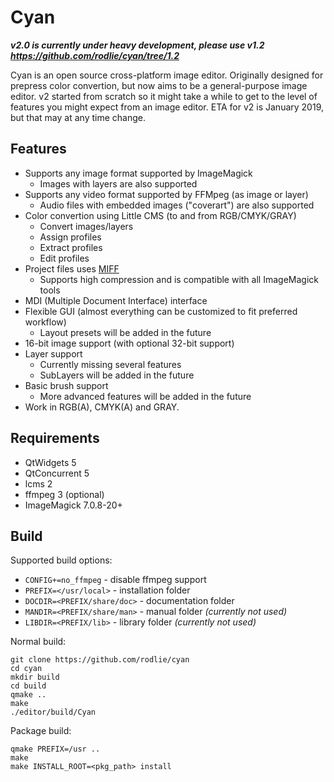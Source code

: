 # Cyan

***v2.0 is currently under heavy development, please use v1.2 https://github.com/rodlie/cyan/tree/1.2***

Cyan is an open source cross-platform image editor. Originally designed for prepress color convertion, but now aims to be a general-purpose image editor. v2 started from scratch so it might take a while to get to the level of features you might expect from an image editor. ETA for v2 is January 2019, but that may at any time change.

## Features

* Supports any image format supported by ImageMagick
  * Images with layers are also supported
* Supports any video format supported by FFMpeg (as image or layer)
  * Audio files with embedded images ("coverart") are also supported
* Color convertion using Little CMS (to and from RGB/CMYK/GRAY)
  * Convert images/layers
  * Assign profiles
  * Extract profiles
  * Edit profiles
* Project files uses [MIFF](https://imagemagick.org/script/miff.php)
  * Supports high compression and is compatible with all ImageMagick tools
* MDI (Multiple Document Interface) interface
* Flexible GUI (almost everything can be customized to fit preferred workflow)
  * Layout presets will be added in the future
* 16-bit image support (with optional 32-bit support)
* Layer support
  * Currently missing several features
  * SubLayers will be added in the future
* Basic brush support
  * More advanced features will be added in the future
* Work in RGB(A), CMYK(A) and GRAY.

## Requirements

 * QtWidgets 5
 * QtConcurrent 5
 * lcms 2
 * ffmpeg 3 (optional)
 * ImageMagick 7.0.8-20+

## Build

Supported build options:
 * ``CONFIG+=no_ffmpeg`` - disable ffmpeg support
 * ``PREFIX=</usr/local>`` - installation folder
 * ``DOCDIR=<PREFIX/share/doc>`` - documentation folder
 * ``MANDIR=<PREFIX/share/man>`` - manual folder *(currently not used)*
 * ``LIBDIR=<PREFIX/lib>`` - library folder *(currently not used)*

Normal build:
```
git clone https://github.com/rodlie/cyan
cd cyan
mkdir build
cd build
qmake ..
make
./editor/build/Cyan
```

Package build:
```
qmake PREFIX=/usr ..
make
make INSTALL_ROOT=<pkg_path> install
```
